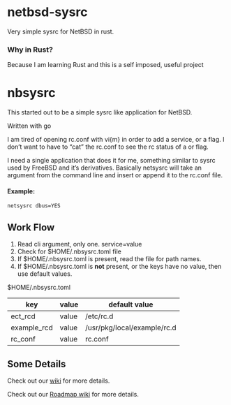 # netbsd-sysrc
Very simple sysrc for NetBSD in rust.

### Why in Rust?

Because I am learning Rust and this is a self imposed, useful project

# nbsysrc
This started out to be a simple sysrc like application for NetBSD.

Written with go

I am tired of opening rc.conf with vi{m} in order to add a service, or a flag. I don’t want to have to “cat” the rc.conf to see the rc status of a or flag.

I need a single application that does it for me, something similar to sysrc used by FreeBSD and it’s derivatives.
Basically netsysrc will take an argument from the command line and insert or append it to the rc.conf file.

#### Example:
```netsysrc dbus=YES```

## Work Flow

1. Read cli argument, only one. service=value
2. Check for $HOME/.nbsysrc.toml file
3. If $HOME/.nbsysrc.toml is present, read the file for path names.
4. If $HOME/.nbsysrc.toml is **not** present, or the keys have no value, then use default values.

$HOME/.nbsysrc.toml

| key         | value | default value               |
|-------------|-------|-----------------------------|
| ect_rcd     | value | /etc/rc.d                   |
| example_rcd | value | /usr/pkg/local/example/rc.d |
| rc_conf     | value | rc.conf                     |


Some Details
------------

Check out our [wiki](https://github.com/rgeorgia/nbsysrc/wiki) for more details.

Check out our [Roadmap wiki](https://github.com/rgeorgia/nbsysrc/wiki/Roadmap) for more details.
